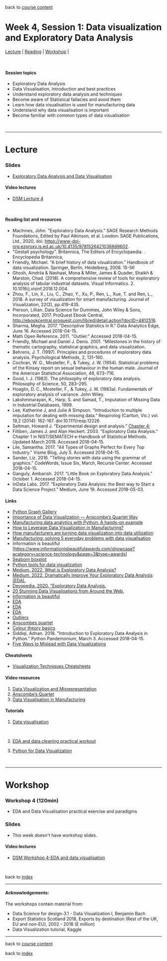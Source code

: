 back to [course content](index#course_organisation)


# Week 4, Session 1: Data visualization and Exploratory Data Analysis

[Lecture](#lecture) | [Reading](#reading) | [Workshop](#workshop) | 
<p><br /></p>

#### Session topics

* Exploratory Data Analysis
* Data Visualisation, Introduction and best practices 
* Understand exploratory data analysis and techniques
* Become aware of Statistical fallacies and avoid them
* Learn how data visualisation is used for manufacturing data
* Understand why data visualisation is important
* Become familiar with common types of data visualisation


<p>&nbsp;</p>

***

# Lecture 

### Slides
* [Exploratory Data Analysis and Data Visualisation](/course_content_2022/files/Data_Science_in_Manufacturing-Week_4.pdf)  

#### Video lectures
* [DSM Lecture 4](https://uoe.sharepoint.com/:v:/r/sites/DS4M2022227/Shared%20Documents/General/Recordings/Week_4/Week_4_Lecture.mp4?csf=1&web=1&e=8dLjBY)

<br />

  
<a name = "reading"></a>

#### Reading list and resources 


* MacInnes, John. "Exploratory Data Analysis." SAGE Research Methods Foundations, Edited by Paul Atkinson, et al. London: SAGE Publications, Ltd., 2020, doi: https://www-doi-org.ezproxy.is.ed.ac.uk/10.4135/9781526421036889602.
* "Gestalt psychology". Britannica, The Editors of Encyclopaedia. . Encyclopedia Britannica,
* Friendly, Michael. "A brief history of data visualization." Handbook of data visualization. Springer, Berlin, Heidelberg, 2008. 15-56
* Ghosh, Aindrila & Nashaat, Mona & Miller, James & Quader, Shaikh & Marston, Chad. (2018). A comprehensive review of tools for exploratory analysis of tabular industrial datasets. Visual Informatics. 2. 10.1016/j.visinf.2018.12.004. 
* Zhou, F., Lin, X., Liu, C., Zhao, Y., Xu, P., Ren, L., Xue, T. and Ren, L., 2018. A survey of visualization for smart manufacturing. Journal of Visualization, 22(2), pp.419-435.
* Pierson, Lillian. Data Science for Dummies, John Wiley & Sons, Incorporated, 2017. ProQuest Ebook Central, http://ebookcentral.proquest.com/lib/ed/detail.action?docID=4812516.
* Sharma, Megha. 2017. "Descriptive Statistics in R." Data Analytics Edge, June 16. Accessed 2018-04-15.
* Math Open Reference. 2011. "Outlier." Accessed 2018-04-15. 
* Friendly, Michael and Daniel J. Denis. 2001. "Milestones in the history of thematic cartography, statistical graphics, and data visualization.
* Behrens, J. T. (1997). Principles and procedures of exploratory data analysis. Psychological Methods, 2, 131–160.
* Cochran, W. G., Mosteller, F., & Tukey, J. W. (1954). Statistical problems of the Kinsey report on sexual behaviour in the human male. Journal of the American Statistical Association, 48, 673–716.
* Good, I. J. (1983). The philosophy of exploratory data analysis. Philosophy of Science, 50, 283–295.
* Hoaglin, D. C., Mosteller, F., & Tukey, J. W. (1983a). Fundamentals of exploratory analysis of variance. John Wiley.
* Lakshminarayan, K., Harp, S. and Samad, T., Imputation of Missing Data in Industrial Databases, 1999. 
* Lee, Katherine J, and Julie A Simpson. “Introduction to multiple imputation for dealing with missing data.” Respirolog
(Carlton, Vic.) vol. 19,2 (2014): 162-167. doi:10.1111/resp.12226
* Seltman, Howard J. "Experimental design and analysis.” [Chapter 4:](https://www.stat.cmu.edu/~hseltman/309/Book/chapter4.pdf)
* Filliben, James J. and Alan Heckert. 2003. "Exploratory Data Analysis." Chapter 1 in NIST/SEMATECH e-Handbook of Statistical Methods. Updated March 2018. Accessed 2018-04-15.
* Lile, Samantha. 2017. "44 Types of Graphs Perfect for Every Top Industry." Visme Blog, July 5. Accessed 2018-04-15.
* Sander, Liz. 2016. "Telling stories with data using the grammar of graphics." CodeWords, Issue Six, March, Recurse Center. Accessed 2018-04-15.
* Ganguly, Ambarish. 2017. "Little Book on Exploratory Data Analysis." October 1. Accessed 2018-04-15.
* InData Labs. 2017. "Exploratory Data Analysis: the Best way to Start a Data Science Project." Medium, June 19. Accessed 2018-05-03.




#### Links

* [Python Graph Gallery](https://www.python-graph-gallery.com/correlogram/)
* [Importance of Data Visualization — Anscombe’s Quartet Way](https://towardsdatascience.com/importance-of-data-visualization-anscombes-quartet-way-a325148b9fd2)
* [Manufacturing data analytics with Python: A hands-on example](https://towardsdatascience.com/manufacturing-data-analytics-with-python-a-hands-on-example-6de8817a24dc)
* [How to Leverage Data Visualization in Manufacturing?](https://www.sensrtrx.com/how-to-leverage-data-visualization-manufacturing/)
* [How manufacturers are turning data visualization into data utilization](https://www.arbelatech.com/insights-resources/blog/how-manufacturers-are-turning-data-visualization-into-data-utilization.html)
* [Manufacturing: solving 5 everyday problems with data visualisation](https://home.vizlib.com/manufacturing-solving-5-everyday-problems-with-data-visualisation/)
* Information is beautiful [https://www.informationisbeautifulawards.com/showcase?acategory=science-technology&page=3&type=awards]
* [Seaborn boxplot](https://sharkcoder.com/data-visualization/seaborn-boxplot)
* [Python tools for data visualization](https://pyviz.org/index.html)
* [Medium. 2022. What is Exploratory Data Analysis?](https://towardsdatascience.com/exploratory-data-analysis-8fc1cb20fd15)
* [Medium. 2022. Dramatically Improve Your Exploratory Data Analysis (EDA).](https://towardsdatascience.com/dramatically-improve-your-exploratory-data-analysis-eda-a2fc8c851124)
* [Devopedia. 2020. "Exploratory Data Analysis.](https://devopedia.org/exploratory-data-analysis)
* [20 Stunning Data Visualisations from Around the Web.](https://www.designbysoap.com/blog/2019/1/20/20-stunning-data-visualisations-from-around-the-web)
* [Information is beautiful](https://www.informationisbeautifulawards.com/showcase?acategory=science-technology&action=index&controller=showcase&page=1&type=awards)
* [EDA](https://towardsdatascience.com/dramatically-improve-your-exploratory-data-analysis-eda-a2fc8c851124)
* [EDA](https://r4ds.had.co.nz/exploratory-data-analysis.html)
* [EDA](https://devopedia.org/exploratory-data-analysis)
* [Outliers](https://www.mathopenref.com/outlier.html)
* [Anscombes quartet](https://towardsdatascience.com/importance-of-data-visualization-anscombes-quartet-way-a325148b9fd2)
* [Colour theory basics](https://www.revunit.com/post/the-role-of-color-theory-in-data-visualization)
* Siddiqi, Adnan. 2018. "Introduction to Exploratory Data Analysis in Python." Python Pandemonium, March 3. Accessed 2018-04-15.
* [Five Ways to Mislead with Data Visualizations](https://www.tessellationtech.io/top-five-ways-mislead-data-visualization/)



#### Cheatsheets

* [Visualization Techniques Cheatsheets](https://visualizationcheatsheets.github.io/)

#### Video resources

1. [Data Visualization and Misrepresentation](https://www.youtube.com/watch?v=x-rDVXVwW9s)
2. [Anscombe’s Quartet](https://www.youtube.com/watch?v=Ftp3mmItV-k)
3. [Data Visualisation in Manufacturing](https://www.youtube.com/watch?v=nYOlWBimaQg)


#### Tutorials

1. [Data visualisation](https://www.kaggle.com/learn/data-visualization)
<p>&nbsp;</p>

2. [EDA and data cleaning practical workout](https://towardsdatascience.com/exploratory-data-analysis-and-data-cleaning-practical-workout-2a20442b42fb)

3. [Python for Data Visualization](https://www.linkedin.com/learning/python-for-data-visualization/effectively-present-data-with-python?autoAdvance=true&autoSkip=false&autoplay=true&contextUrn=urn%3Ali%3AlyndaLearningPath%3A5b61ea25498e580437e51859&resume=true&u=50251009)



<p>&nbsp;</p>


***

# Workshop

<a name = "workshop"></a>

### Workshop 4  (120min)

* EDA and Data Visualisation practical exercise and paradigms

### Slides
* This week doesn't have workshop slides.

#### Video lectures
* [DSM Workshop 4-EDA and data visualisation](https://uoe.sharepoint.com/:v:/r/sites/DS4M2022227/Shared%20Documents/General/Recordings/Week_4/Week_4_Workshop.mp4?csf=1&web=1&e=gvYCDh)


<p>&nbsp;</p>


back to [index](index#course_organisation)

***
  

#### Acknowledgements:

The workshops contain material from:
* Data Science for design-3.1 - Data Visualization I, Benjamin Bach
* Export Statistics Scotland 2018,  Exports by destination (Rest of the UK, EU and non-EU), 2002 - 2018 (£ million)
* Data Visualization tutorial, Kaggle

***

back to [course content](index#course_organisation)

 back to [index](index.md)


